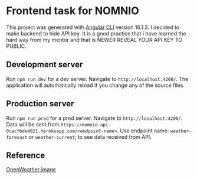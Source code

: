# Frontend task for NOMNIO

This project was generated with [Angular CLI](https://github.com/angular/angular-cli) version 16.1.3. I decided to make backend to hide API key. It is a good practice that i have learned the hard way from my mentor and that is NEWER REVEAL YOUR API KEY TO PUBLIC.

## Development server

Run `npm run dev` for a dev server. Navigate to `http://localhost:4200/`. The application will automatically reload if you change any of the source files.

## Production server

Run `npm run prod` for a prod server. Navigate to `http://localhost:4200/`. Data will be sent from `https://nomnio-api-0cacfbde4021.herokuapp.com/<endpoint-name>`. Use endpoint name: `weather-forecast` or `weather-current`; to see data received from API.

## Reference

[OpenWeather image](https://openweathermap.org/weather-conditions#Weather-Condition-Codes-2)
